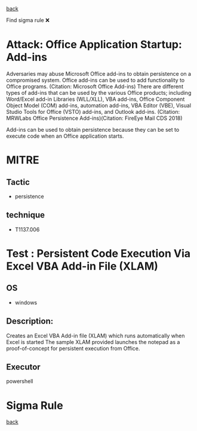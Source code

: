 
[back](../index.md)

Find sigma rule :x: 

# Attack: Office Application Startup: Add-ins 

Adversaries may abuse Microsoft Office add-ins to obtain persistence on a compromised system. Office add-ins can be used to add functionality to Office programs. (Citation: Microsoft Office Add-ins) There are different types of add-ins that can be used by the various Office products; including Word/Excel add-in Libraries (WLL/XLL), VBA add-ins, Office Component Object Model (COM) add-ins, automation add-ins, VBA Editor (VBE), Visual Studio Tools for Office (VSTO) add-ins, and Outlook add-ins. (Citation: MRWLabs Office Persistence Add-ins)(Citation: FireEye Mail CDS 2018)

Add-ins can be used to obtain persistence because they can be set to execute code when an Office application starts. 

# MITRE
## Tactic
  - persistence


## technique
  - T1137.006


# Test : Persistent Code Execution Via Excel VBA Add-in File (XLAM)
## OS
  - windows


## Description:
Creates an Excel VBA Add-in file (XLAM) which runs automatically when Excel is started
The sample XLAM provided launches the notepad as a proof-of-concept for persistent execution from Office.


## Executor
powershell

# Sigma Rule


[back](../index.md)
